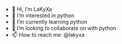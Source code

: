 - 👋 Hi, I’m LaKyXa
- 👀 I’m interested in python
- 🌱 I’m currently learning python
- 💞️ I’m looking to collaborate on with python
- 📫 How to reach me: @lakyxa

<!---
LaKyXa-ctrl-v/LaKyXa-ctrl-v is a ✨ special ✨ repository because its `README.md` (this file) appears on your GitHub profile.
You can click the Preview link to take a look at your changes.
--->
